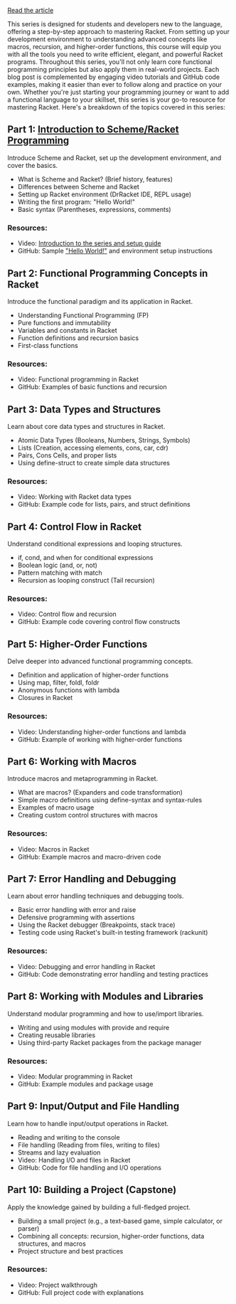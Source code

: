 [Read the article](https://learnhowto.vercel.app/blog/programming/schema/racket/blog-series-schema-racket-programming-video-github-course-repository)

This series is designed for students and developers new to the language, offering a step-by-step approach to mastering Racket. From setting up your development environment to understanding advanced concepts like macros, recursion, and higher-order functions, this course will equip you with all the tools you need to write efficient, elegant, and powerful Racket programs.
Throughout this series, you'll not only learn core functional programming principles but also apply them in real-world projects. Each blog post is complemented by engaging video tutorials and GitHub code examples, making it easier than ever to follow along and practice on your own.
Whether you're just starting your programming journey or want to add a functional language to your skillset, this series is your go-to resource for mastering Racket.
Here's a breakdown of the topics covered in this series:

<InArticleAd />

## Part 1: [Introduction to Scheme/Racket Programming](https://learnhowto.vercel.app/blog/programming/schema/racket/Introduction-to-scheme-racket-programming-series-part-1)
Introduce Scheme and Racket, set up the development environment, and cover the basics.
- What is Scheme and Racket? (Brief history, features)
- Differences between Scheme and Racket
- Setting up Racket environment (DrRacket IDE, REPL usage)
- Writing the first program: "Hello World!"
- Basic syntax (Parentheses, expressions, comments)

### Resources:
- Video: [Introduction to the series and setup guide](https://www.youtube.com/@atnasimstgyt)
- GitHub: Sample ["Hello World!"](https://github.com/nasimstg/racket-programming-series/blob/main/Part%201%20Introduction%20to%20Scheme%20Racket%20Programming/1%20A%20Hello%20World%20.rkt) and environment setup instructions

## Part 2: Functional Programming Concepts in Racket
Introduce the functional paradigm and its application in Racket.
- Understanding Functional Programming (FP)
- Pure functions and immutability
- Variables and constants in Racket
- Function definitions and recursion basics
- First-class functions
### Resources:
- Video: Functional programming in Racket
- GitHub: Examples of basic functions and recursion

## Part 3: Data Types and Structures
Learn about core data types and structures in Racket.
- Atomic Data Types (Booleans, Numbers, Strings, Symbols)
- Lists (Creation, accessing elements, cons, car, cdr)
- Pairs, Cons Cells, and proper lists
- Using define-struct to create simple data structures
### Resources:
- Video: Working with Racket data types
- GitHub: Example code for lists, pairs, and struct definitions

## Part 4: Control Flow in Racket
Understand conditional expressions and looping structures.
- if, cond, and when for conditional expressions
- Boolean logic (and, or, not)
- Pattern matching with match
- Recursion as looping construct (Tail recursion)
### Resources:
- Video: Control flow and recursion
- GitHub: Example code covering control flow constructs

<InArticleAd />

## Part 5: Higher-Order Functions
Delve deeper into advanced functional programming concepts.
- Definition and application of higher-order functions
- Using map, filter, foldl, foldr
- Anonymous functions with lambda
- Closures in Racket
### Resources:
- Video: Understanding higher-order functions and lambda
- GitHub: Example of working with higher-order functions

## Part 6: Working with Macros
Introduce macros and metaprogramming in Racket.
- What are macros? (Expanders and code transformation)
- Simple macro definitions using define-syntax and syntax-rules
- Examples of macro usage
- Creating custom control structures with macros
### Resources:
- Video: Macros in Racket
- GitHub: Example macros and macro-driven code

## Part 7: Error Handling and Debugging
Learn about error handling techniques and debugging tools.
- Basic error handling with error and raise
- Defensive programming with assertions
- Using the Racket debugger (Breakpoints, stack trace)
- Testing code using Racket's built-in testing framework (rackunit)
### Resources:
- Video: Debugging and error handling in Racket
- GitHub: Code demonstrating error handling and testing practices

## Part 8: Working with Modules and Libraries
Understand modular programming and how to use/import libraries.
- Writing and using modules with provide and require
- Creating reusable libraries
- Using third-party Racket packages from the package manager
### Resources:
- Video: Modular programming in Racket
- GitHub: Example modules and package usage

## Part 9: Input/Output and File Handling
Learn how to handle input/output operations in Racket.
- Reading and writing to the console
- File handling (Reading from files, writing to files)
- Streams and lazy evaluation
- Video: Handling I/O and files in Racket
- GitHub: Code for file handling and I/O operations

## Part 10: Building a Project (Capstone)
Apply the knowledge gained by building a full-fledged project.
- Building a small project (e.g., a text-based game, simple calculator, or parser)
- Combining all concepts: recursion, higher-order functions, data structures, and macros
- Project structure and best practices
### Resources:
- Video: Project walkthrough
- GitHub: Full project code with explanations


